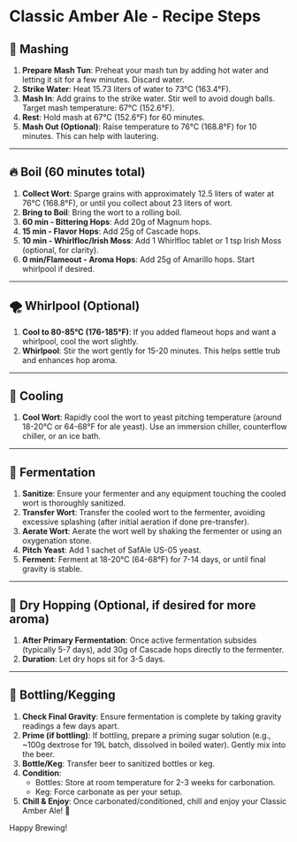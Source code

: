 
# Classic Amber Ale - Recipe Steps

## 🌾 Mashing
1.  **Prepare Mash Tun**: Preheat your mash tun by adding hot water and letting it sit for a few minutes. Discard water.
2.  **Strike Water**: Heat 15.73 liters of water to 73°C (163.4°F).
3.  **Mash In**: Add grains to the strike water. Stir well to avoid dough balls. Target mash temperature: 67°C (152.6°F).
4.  **Rest**: Hold mash at 67°C (152.6°F) for 60 minutes.
5.  **Mash Out (Optional)**: Raise temperature to 76°C (168.8°F) for 10 minutes. This can help with lautering.

---

## 🔥 Boil (60 minutes total)
1.  **Collect Wort**: Sparge grains with approximately 12.5 liters of water at 76°C (168.8°F), or until you collect about 23 liters of wort.
2.  **Bring to Boil**: Bring the wort to a rolling boil.
3.  **60 min - Bittering Hops**: Add 20g of Magnum hops.
4.  **15 min - Flavor Hops**: Add 25g of Cascade hops.
5.  **10 min - Whirlfloc/Irish Moss**: Add 1 Whirlfloc tablet or 1 tsp Irish Moss (optional, for clarity).
6.  **0 min/Flameout - Aroma Hops**: Add 25g of Amarillo hops. Start whirlpool if desired.

---

## 🌪️ Whirlpool (Optional)
1.  **Cool to 80-85°C (176-185°F)**: If you added flameout hops and want a whirlpool, cool the wort slightly.
2.  **Whirlpool**: Stir the wort gently for 15-20 minutes. This helps settle trub and enhances hop aroma.

---

## 🥶 Cooling
1.  **Cool Wort**: Rapidly cool the wort to yeast pitching temperature (around 18-20°C or 64-68°F for ale yeast). Use an immersion chiller, counterflow chiller, or an ice bath.

---

## 🧪 Fermentation
1.  **Sanitize**: Ensure your fermenter and any equipment touching the cooled wort is thoroughly sanitized.
2.  **Transfer Wort**: Transfer the cooled wort to the fermenter, avoiding excessive splashing (after initial aeration if done pre-transfer).
3.  **Aerate Wort**: Aerate the wort well by shaking the fermenter or using an oxygenation stone.
4.  **Pitch Yeast**: Add 1 sachet of SafAle US-05 yeast.
5.  **Ferment**: Ferment at 18-20°C (64-68°F) for 7-14 days, or until final gravity is stable.

---

## 🌱 Dry Hopping (Optional, if desired for more aroma)
1.  **After Primary Fermentation**: Once active fermentation subsides (typically 5-7 days), add 30g of Cascade hops directly to the fermenter.
2.  **Duration**: Let dry hops sit for 3-5 days.

---

## 🍾 Bottling/Kegging
1.  **Check Final Gravity**: Ensure fermentation is complete by taking gravity readings a few days apart.
2.  **Prime (if bottling)**: If bottling, prepare a priming sugar solution (e.g., ~100g dextrose for 19L batch, dissolved in boiled water). Gently mix into the beer.
3.  **Bottle/Keg**: Transfer beer to sanitized bottles or keg.
4.  **Condition**:
    *   Bottles: Store at room temperature for 2-3 weeks for carbonation.
    *   Keg: Force carbonate as per your setup.
5.  **Chill & Enjoy**: Once carbonated/conditioned, chill and enjoy your Classic Amber Ale! 🍻

Happy Brewing!

